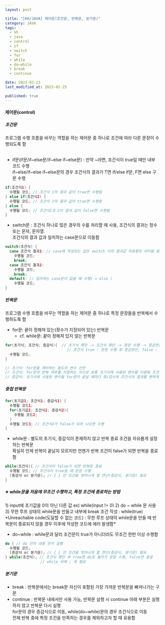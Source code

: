 ```yaml
---
layout: post

title: "[KH/JAVA] 제어문(조건문, 반복문, 분기문)"
category: JAVA
tags: 
  - kh
  - java
  - control
  - if
  - switch
  - for
  - while
  - do~while
  - break
  - continue

date: 2023-02-23
last_modified_at: 2023-02-25

published: true
---
```


<h4>제어문(control)</h4>


<h5>조건문</h5>
프로그램 수행 흐름을 바꾸는 역할을 하는 제어문 중 하나로 조건에 따라 다른 문장이 수행되도록 함<br /><br />

- if문(if문/if~else문/if~else if~else문) : 만약 ~라면, 조건식이 true일 때만 내부 코드 수행<br />
if~else/if~else if~else문의 경우 조건식의 결과가 T면 if/else if문, F면 else 구문 수행

```java
if(조건식1) {
  수행될 코드; // 조건식 1의 결과 값이 true면 수행됨
} else if(조건식2) {
  수행될 코드; // 조건식 2의 결과 값이 true면 수행됨
} else {
  수행될 코드; // 조건식1과 2의 결과 값이 false면 수행됨
}
```

- switch문 : 조건식 하나로 많은 경우의 수를 처리할 때 사용, 조건식의 결과는 정수 또는 문자, 문자열.<br />
조건식의 결과 값과 일치하는 case문으로 이동함

```java
switch(조건식) {
  case 조건식 결과1: // case에 작성되는 값은 switch 식의 결과값 자료형의 리터럴 표기법임
    수행될 코드;
    break;
  case 조건식 결과2:
    수행될 코드;
    break;
  default: // 일치하는 case문이 없을 때 수행( = else )
    수행될 코드;
}
```


<h5>반복문</h5>
프로그램 수행 흐름을 바꾸는 역할을 하는 제어문 중 하나로 특정 문장들을 반복해서 수행하도록 함

- for문: 끝이 정해져 있는(횟수가 지정되어 있는) 반복문
  + cf. while문: 끝이 정해져 있지 않는 반복문

```java
for(초기식; 조건식; 증감식){  // 초기식 확인 -> 조건식 확인 -> 문장 수행 -> 증감연산
                            // 조건식 true : 문장 수행 후 증감연산, false : 수행하지 않고 for문에서 나옴(증감연산X)
  수행될 코드;
}

// 초기식: for문을 제어하는 용도의 변수 선언
// 조건식: for문의 반복 여부를 지정하는 식으로 보통 초기식에 사용된 변수를 이용해 조건식을 작성함
// 증감식: 초기식에 사용된 변수를 for문이 끝날 때마다 증/감시켜 조건식의 결과를 변하게 함
```

<h5>중첩 반복문</h5>

```java
for(초기값1; 조건식1; 증감식1) {
  수행될 코드1;
  for(초기값2; 조건식2; 증감식2){
    수행될 코드2;
  }
  수행될 코드3; // 조건식2가 false가 되어 나오면 수행
}
```


- while문 : 별도의 초기식, 증감식이 존재하지 않고 반복 종료 조건을 자유롭게 설정하는 반복문<br />
확실히 언제 반복이 끝날지 모르지만 언젠가 반복 조건이 false가 되면 반복을 종료함

```java
while(조건식){ // 조건식이 false가 되면 반복문 종료
  수행될 코드; // 조건식이 true일 때 문장 수행
  [증감식 or 분기문]; // { } 안 조건을 벗어나게 할 연산(증감식, 분기문) 필요
}
```

<h5>※ while문을 처음에 무조건 수행하고, 특정 조건에 종료하는 방법</h5>
1) input에 초기값을 0이 아닌 다른 값 ex) while(input != 0)
2) do ~ while 문 사용
3) 무한 루프 상태의 while문을 만들고 내부에 break 조건 작성 : while(true)
*Unreachable code(도달할 수 없는 코드) : 무한 루프 상태의 while문을 만들 때 반복문이 종료되지 않을 경우 이후에 작성한 코드에 에러 발생함*


- do~while : while문과 달리 조건문이 true가 아니더라도 무조건 한번 이상 수행함

```java
do { // do 안의 내용 먼저 실행
  수행될 코드;
  [증감식 or 분기문]; // { } 안 조건을 벗어나게 할 연산(증감식, 분기문) 필요
} while(조건식); // 조건식 확인 후 true면 do로 돌아가 문장 수행, false면 종료
                // while 뒤에 ; 꼭 필요
```


<h5>분기문</h5>

- break : 반복문에서는 break문 자신이 포함된 가장 가까운 반복문을 빠져나가는 구문 
- continue : 반복문 내에서만 사용 가능, 반복문 실행 시 continue 아래 부분은 실행하지 않고 반복문 다시 실행<br />
for문의 경우 증감식으로 이동, while(do~while)문의 경우 조건식으로 이동<br />
전체 반복 중에 특정 조건을 만족하는 경우를 제외하고자 할 때 유용함

